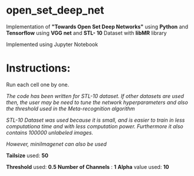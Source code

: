 # open_set_deep_net
Implementation of **"Towards Open Set Deep Networks"** using **Python** and **Tensorflow** using **VGG net** and **STL- 10** Dataset with **libMR** library

Implemented using Jupyter Notebook

# Instructions:

Run each cell one by one.

*The code has been written for STL-10 dataset. If other datasets are used then, the user may be need to tune the network hyperparameters and also the threshold used in the Meta-recognition algorithm*

*STL-10 Dataset was used because it is small, and is easier to train in less computationa time and with less computation power. Furthermore it also contains 100000 unlabeled images.*

*However, miniImagenet can also be used*

**Tailsize** used: **50**

**Threshold** used: **0.5**
**Number of Channels** : **1**
**Alpha** value used: **10**
